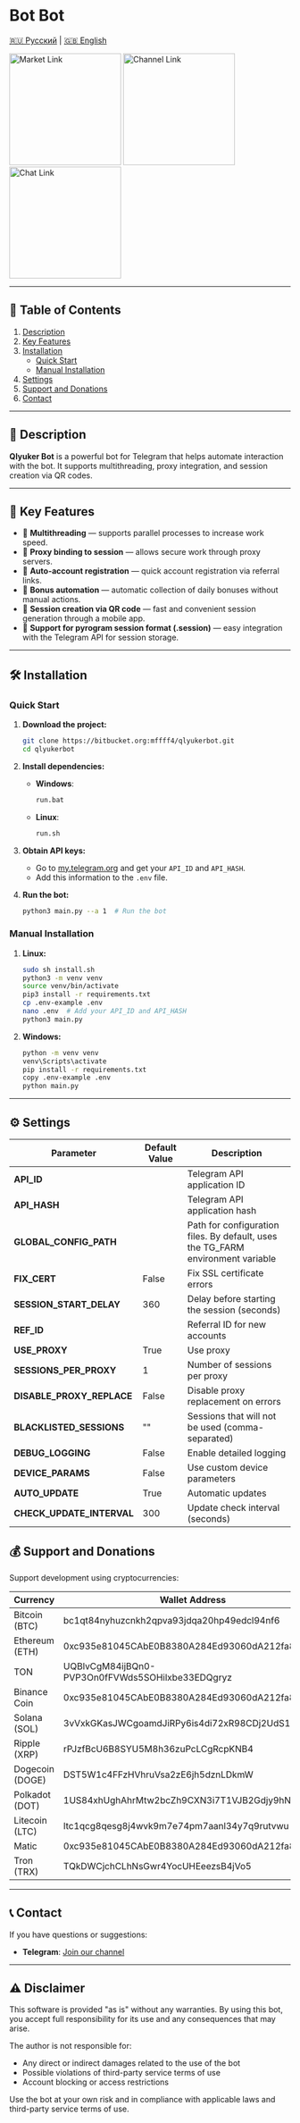 # Bot Bot

[🇷🇺 Русский](README-RU.md) | [🇬🇧 English](README.md)

[<img src="https://res.cloudinary.com/dkgz59pmw/image/upload/v1736756459/knpk224-28px-market_ksivis.svg" alt="Market Link" width="200">](https://t.me/MaineMarketBot?start=8HVF7S9K)
[<img src="https://res.cloudinary.com/dkgz59pmw/image/upload/v1736756459/knpk224-28px-channel_psjoqn.svg" alt="Channel Link" width="200">](https://t.me/+vpXdTJ_S3mo0ZjIy)
[<img src="https://res.cloudinary.com/dkgz59pmw/image/upload/v1736756459/knpk224-28px-chat_ixoikd.svg" alt="Chat Link" width="200">](https://t.me/+wWQuct9bljQ0ZDA6)

---

## 📑 Table of Contents
1. [Description](#description)
2. [Key Features](#key-features)
3. [Installation](#installation)
   - [Quick Start](#quick-start)
   - [Manual Installation](#manual-installation)
4. [Settings](#settings)
5. [Support and Donations](#support-and-donations)
6. [Contact](#contact)

---

## 📜 Description
**Qlyuker Bot** is a powerful bot for Telegram that helps automate interaction with the bot. It supports multithreading, proxy integration, and session creation via QR codes.

---

## 🌟 Key Features
- 🔄 **Multithreading** — supports parallel processes to increase work speed.
- 🔐 **Proxy binding to session** — allows secure work through proxy servers.
- 📲 **Auto-account registration** — quick account registration via referral links.
- 🎁 **Bonus automation** — automatic collection of daily bonuses without manual actions.
- 📸 **Session creation via QR code** — fast and convenient session generation through a mobile app.
- 📄 **Support for pyrogram session format (.session)** — easy integration with the Telegram API for session storage.

---

## 🛠️ Installation

### Quick Start
1. **Download the project:**
   ```bash
   git clone https://bitbucket.org:mffff4/qlyukerbot.git
   cd qlyukerbot
   ```

2. **Install dependencies:**
   - **Windows**:
     ```bash
     run.bat
     ```
   - **Linux**:
     ```bash
     run.sh
     ```

3. **Obtain API keys:**
   - Go to [my.telegram.org](https://my.telegram.org) and get your `API_ID` and `API_HASH`.
   - Add this information to the `.env` file.

4. **Run the bot:**
   ```bash
   python3 main.py --a 1  # Run the bot
   ```

### Manual Installation
1. **Linux:**
   ```bash
   sudo sh install.sh
   python3 -m venv venv
   source venv/bin/activate
   pip3 install -r requirements.txt
   cp .env-example .env
   nano .env  # Add your API_ID and API_HASH
   python3 main.py
   ```

2. **Windows:**
   ```bash
   python -m venv venv
   venv\Scripts\activate
   pip install -r requirements.txt
   copy .env-example .env
   python main.py
   ```
---

## ⚙️ Settings

| Parameter                  | Default Value         | Description                                                 |
|---------------------------|----------------------|-------------------------------------------------------------|
| **API_ID**                |                      | Telegram API application ID                                 |
| **API_HASH**              |                      | Telegram API application hash                               |
| **GLOBAL_CONFIG_PATH**    |                      | Path for configuration files. By default, uses the TG_FARM environment variable |
| **FIX_CERT**              | False                | Fix SSL certificate errors                                  |
| **SESSION_START_DELAY**   | 360                  | Delay before starting the session (seconds)               |
| **REF_ID**                |                      | Referral ID for new accounts                                |
| **USE_PROXY**             | True                 | Use proxy                                                  |
| **SESSIONS_PER_PROXY**    | 1                    | Number of sessions per proxy                                |
| **DISABLE_PROXY_REPLACE** | False                | Disable proxy replacement on errors                         |
| **BLACKLISTED_SESSIONS**  | ""                   | Sessions that will not be used (comma-separated)           |
| **DEBUG_LOGGING**         | False                | Enable detailed logging                                     |
| **DEVICE_PARAMS**         | False                | Use custom device parameters                                 |
| **AUTO_UPDATE**           | True                 | Automatic updates                                           |
| **CHECK_UPDATE_INTERVAL** | 300                  | Update check interval (seconds)                            |


## 💰 Support and Donations

Support development using cryptocurrencies:

| Currency              | Wallet Address                                                                     |
|----------------------|------------------------------------------------------------------------------------|
| Bitcoin (BTC)        |bc1qt84nyhuzcnkh2qpva93jdqa20hp49edcl94nf6| 
| Ethereum (ETH)       |0xc935e81045CAbE0B8380A284Ed93060dA212fa83| 
| TON                  |UQBlvCgM84ijBQn0-PVP3On0fFVWds5SOHilxbe33EDQgryz|
| Binance Coin         |0xc935e81045CAbE0B8380A284Ed93060dA212fa83| 
| Solana (SOL)         |3vVxkGKasJWCgoamdJiRPy6is4di72xR98CDj2UdS1BE| 
| Ripple (XRP)         |rPJzfBcU6B8SYU5M8h36zuPcLCgRcpKNB4| 
| Dogecoin (DOGE)      |DST5W1c4FFzHVhruVsa2zE6jh5dznLDkmW| 
| Polkadot (DOT)       |1US84xhUghAhrMtw2bcZh9CXN3i7T1VJB2Gdjy9hNjR3K71| 
| Litecoin (LTC)       |ltc1qcg8qesg8j4wvk9m7e74pm7aanl34y7q9rutvwu| 
| Matic                |0xc935e81045CAbE0B8380A284Ed93060dA212fa83| 
| Tron (TRX)           |TQkDWCjchCLhNsGwr4YocUHEeezsB4jVo5| 

---

## 📞 Contact

If you have questions or suggestions:
- **Telegram**: [Join our channel](https://t.me/+vpXdTJ_S3mo0ZjIy)

---

## ⚠️ Disclaimer

This software is provided "as is" without any warranties. By using this bot, you accept full responsibility for its use and any consequences that may arise.

The author is not responsible for:
- Any direct or indirect damages related to the use of the bot
- Possible violations of third-party service terms of use
- Account blocking or access restrictions

Use the bot at your own risk and in compliance with applicable laws and third-party service terms of use.


